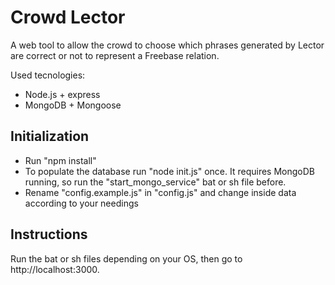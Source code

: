 # Crowd Lector

A web tool to allow the crowd to choose which phrases generated by Lector are correct or not to represent a Freebase relation.

Used tecnologies:
- Node.js + express
- MongoDB + Mongoose

## Initialization
- Run "npm install"
- To populate the database run "node init.js" once. It requires MongoDB running, so run the "start_mongo_service" bat or sh file before.
- Rename "config.example.js" in "config.js" and change inside data according to your needings

## Instructions
Run the bat or sh files depending on your OS, then go to http://localhost:3000.

